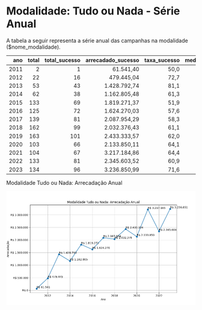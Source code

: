 # Modalidade: Tudo ou Nada - Série Anual

A tabela a seguir representa a série anual das campanhas na modalidade
($nome_modalidade).

|    ano |   total |   total_sucesso |   arrecadado_sucesso |   taxa_sucesso |   media_sucesso |
|-------:|--------:|----------------:|---------------------:|---------------:|----------------:|
|  2011  |       2 |               1 |             61.541,40 |           50,0 |        61.541,40 |
|  2012  |      22 |              16 |            479.445,04 |           72,7 |        29.965,31 |
|  2013  |      53 |              43 |           1.428.792,74 |           81,1 |        33.227,74 |
|  2014  |      62 |              38 |           1.162.805,48 |           61,3 |        30.600,14 |
|  2015  |     133 |              69 |           1.819.271,37 |           51,9 |        26.366,25 |
|  2016  |     125 |              72 |           1.624.270,03 |           57,6 |        22.559,31 |
|  2017  |     139 |              81 |           2.087.954,29 |           58,3 |        25.777,21 |
|  2018  |     162 |              99 |           2.032.376,43 |           61,1 |        20.529,05 |
|  2019  |     163 |             101 |           2.433.333,57 |           62,0 |        24.092,41 |
|  2020  |     103 |              66 |           2.133.850,11 |           64,1 |        32.331,06 |
|  2021  |     104 |              67 |           3.217.184,86 |           64,4 |        48.017,68 |
|  2022  |     133 |              81 |           2.345.603,52 |           60,9 |        28.958,07 |
|  2023  |     134 |              96 |           3.236.850,99 |           71,6 |        33.717,20 |

Modalidade Tudo ou Nada: Arrecadação Anual

![Gráfico XY com o título "Modalidade Tudo ou Nada: Arrecadação Anual". O eixo X é uma escala de anos. O eixo Y é uma escala valores monetários.](./serie_por_modalidade_aon-arrecadado.png "Modalidade Tudo ou Nada: Arrecadação Anual")

